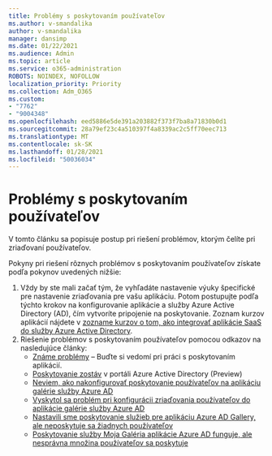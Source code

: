 ```yaml
---
title: Problémy s poskytovaním používateľov
ms.author: v-smandalika
author: v-smandalika
manager: dansimp
ms.date: 01/22/2021
ms.audience: Admin
ms.topic: article
ms.service: o365-administration
ROBOTS: NOINDEX, NOFOLLOW
localization_priority: Priority
ms.collection: Adm_O365
ms.custom:
- "7762"
- "9004348"
ms.openlocfilehash: eed5886e5de391a203882f373f7ba8a71830b0d1
ms.sourcegitcommit: 28a79ef23c4a510397f4a8339ac2c5ff70eec713
ms.translationtype: MT
ms.contentlocale: sk-SK
ms.lasthandoff: 01/28/2021
ms.locfileid: "50036034"
---
```

# <a name="user-provisioning-issues"></a>Problémy s poskytovaním používateľov

V tomto článku sa popisuje postup pri riešení problémov, ktorým čelíte pri zriaďovaní používateľov.

Pokyny pri riešení rôznych problémov s poskytovaním používateľov získate podľa pokynov uvedených nižšie:

1. Vždy by ste mali začať tým, že vyhľadáte nastavenie výuky špecifické pre nastavenie zriaďovania pre vašu aplikáciu. Potom postupujte podľa týchto krokov na konfigurovanie aplikácie a služby Azure Active Directory (AD), čím vytvoríte pripojenie na poskytovanie. Zoznam kurzov aplikácií nájdete v [zozname kurzov o tom, ako integrovať aplikácie SaaS do služby Azure Active Directory](https://docs.microsoft.com/azure/active-directory/saas-apps/tutorial-list).
2. Riešenie problémov s poskytovaním používateľov pomocou odkazov na nasledujúce články:
    - [Známe problémy](https://docs.microsoft.com/azure/active-directory/app-provisioning/known-issues) – Buďte si vedomí pri práci s poskytovaním aplikácií.
    - [Poskytovanie zostáv](https://docs.microsoft.com/azure/active-directory/reports-monitoring/concept-provisioning-logs) v portáli Azure Active Directory (Preview)
    - [Neviem, ako nakonfigurovať poskytovanie používateľov na aplikáciu galérie služby Azure AD](https://docs.microsoft.com/azure/active-directory/app-provisioning/configure-automatic-user-provisioning-portal) 
    - [Vyskytol sa problém pri konfigurácii zriaďovania používateľov do aplikácie galérie služby Azure AD](https://docs.microsoft.com/azure/active-directory/app-provisioning/application-provisioning-config-problem) 
    - [Nastavili sme poskytovanie služieb pre aplikáciu Azure AD Gallery, ale neposkytuje sa žiadnych používateľov](https://docs.microsoft.com/azure/active-directory/app-provisioning/application-provisioning-config-problem-no-users-provisioned) 
    - [Poskytovanie služby Moja Galéria aplikácie Azure AD funguje, ale nesprávna množina používateľov sa poskytuje](https://docs.microsoft.com/azure/active-directory/manage-apps/add-application-portal-assign-users)





